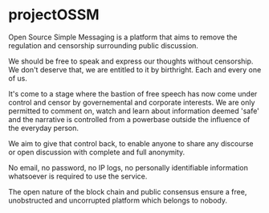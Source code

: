 # projectOSSM

Open Source Simple Messaging is a platform that aims to remove the regulation and censorship surrounding public discussion.

We should be free to speak and express our thoughts without censorship. We don't deserve that, we are entitled to it by birthright.
Each and every one of us.

It's come to a stage where the bastion of free speech has now come under control and censor by governemental and corporate interests.
We are only permitted to comment on, watch and learn about information deemed 'safe' and the narrative is controlled from a powerbase
outside the influence of the everyday person.

We aim to give that control back, to enable anyone to share any discourse or open discussion with complete and full anonymity.

No email, no password, no IP logs, no personally identifiable information whatsoever is required to use the service.

The open nature of the block chain and public consensus ensure a free, unobstructed and uncorrupted platform which belongs to nobody.